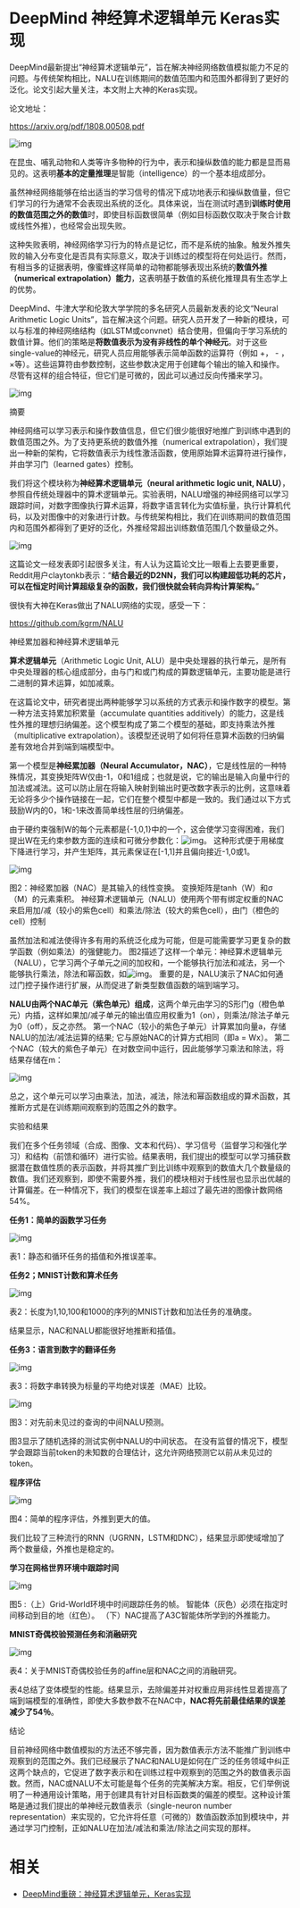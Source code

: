 
# DeepMind 神经算术逻辑单元 Keras实现


DeepMind最新提出“神经算术逻辑单元”，旨在解决神经网络数值模拟能力不足的问题。与传统架构相比，NALU在训练期间的数值范围内和范围外都得到了更好的泛化。论文引起大量关注，本文附上大神的Keras实现。



论文地址：

https://arxiv.org/pdf/1808.00508.pdf

![img](https://mmbiz.qpic.cn/mmbiz_png/UicQ7HgWiaUb0I5r6fZ9wtAyZicQyw4gO0gZ1BDeJcuqibJGUqkGFTMTV7icQ7HtQSo6vVBcdK6IuWYKZMMwR2KhcBQ/640?wx_fmt=png&tp=webp&wxfrom=5&wx_lazy=1&wx_co=1)



在昆虫、哺乳动物和人类等许多物种的行为中，表示和操纵数值的能力都是显而易见的。这表明**基本的定量推理**是智能（intelligence）的一个基本组成部分。



虽然神经网络能够在给出适当的学习信号的情况下成功地表示和操纵数值量，但它们学习的行为通常不会表现出系统的泛化。具体来说，当在测试时遇到**训练时使用的数值范围之外的数值**时，即使目标函数很简单（例如目标函数仅取决于聚合计数或线性外推），也经常会出现失败。



这种失败表明，神经网络学习行为的特点是记忆，而不是系统的抽象。触发外推失败的输入分布变化是否具有实际意义，取决于训练过的模型将在何处运行。然而，有相当多的证据表明，像蜜蜂这样简单的动物都能够表现出系统的**数值外推（numerical extrapolation）能力**，这表明基于数值的系统化推理具有生态学上的优势。



DeepMind、牛津大学和伦敦大学学院的多名研究人员最新发表的论文“Neural Arithmetic Logic Units”，旨在解决这个问题。研究人员开发了一种新的模块，可以与标准的神经网络结构（如LSTM或convnet）结合使用，但偏向于学习系统的数值计算。他们的策略是**将数值表示为没有非线性的单个神经元**。对于这些single-value的神经元，研究人员应用能够表示简单函数的运算符（例如 +， - ，×等）。这些运算符由参数控制，这些参数决定用于创建每个输出的输入和操作。尽管有这样的组合特征，但它们是可微的，因此可以通过反向传播来学习。



![img](https://mmbiz.qpic.cn/mmbiz_png/UicQ7HgWiaUb1VVhqX3zurC6VZhcakicoC1FWFIVOBM3Nia68jKxcEF6pxjCNpXNzdlupKMsTCygCMsA4Uhy3dgoRA/640?wx_fmt=png&tp=webp&wxfrom=5&wx_lazy=1&wx_co=1)

摘要



神经网络可以学习表示和操作数值信息，但它们很少能很好地推广到训练中遇到的数值范围之外。为了支持更系统的数值外推（numerical extrapolation），我们提出一种新的架构，它将数值表示为线性激活函数，使用原始算术运算符进行操作，并由学习门（learned gates）控制。



我们将这个模块称为**神经算术逻辑单元（neural arithmetic logic unit, NALU）**，参照自传统处理器中的算术逻辑单元。实验表明，NALU增强的神经网络可以学习跟踪时间，对数字图像执行算术运算，将数字语言转化为实值标量，执行计算机代码，以及对图像中的对象进行计数。与传统架构相比，我们在训练期间的数值范围内和范围外都得到了更好的泛化，外推经常超出训练数值范围几个数量级之外。



![img](https://mmbiz.qpic.cn/mmbiz_png/UicQ7HgWiaUb1VVhqX3zurC6VZhcakicoC1ticCGs7EyEEq5nyXW6GLTAGVTUxibLp7iczkacYpm2z3RbXwwWNETJSrQ/640?wx_fmt=png&tp=webp&wxfrom=5&wx_lazy=1&wx_co=1)



这篇论文一经发表即引起很多关注，有人认为这篇论文比一眼看上去要更重要，Reddit用户claytonkb表示：“**结合最近的D2NN，我们可以构建超低功耗的芯片，可以在恒定时间计算超级复杂的函数，我们很快就会转向异构计算架构。**”



很快有大神在Keras做出了NALU网络的实现，感受一下：

https://github.com/kgrm/NALU



神经累加器和神经算术逻辑单元



**算术逻辑单元**（Arithmetic Logic Unit, ALU）是中央处理器的执行单元，是所有中央处理器的核心组成部分，由与门和或门构成的算数逻辑单元，主要功能是进行二进制的算术运算，如加减乘。



在这篇论文中，研究者提出两种能够学习以系统的方式表示和操作数字的模型。第一种方法支持累加积累量（accumulate quantities additively）的能力，这是线性外推的理想归纳偏差。这个模型构成了第二个模型的基础，即支持乘法外推（multiplicative extrapolation）。该模型还说明了如何将任意算术函数的归纳偏差有效地合并到端到端模型中。



第一个模型是**神经累加器（Neural Accumulator，NAC）**，它是线性层的一种特殊情况，其变换矩阵W仅由-1，0和1组成；也就是说，它的输出是输入向量中行的加法或减法。这可以防止层在将输入映射到输出时更改数字表示的比例，这意味着无论将多少个操作链接在一起，它们在整个模型中都是一致的。我们通过以下方式鼓励W内的0，1和-1来改善简单线性层的归纳偏差。



由于硬约束强制W的每个元素都是{-1,0,1}中的一个，这会使学习变得困难，我们提出W在无约束参数方面的连续和可微分参数化：![img](https://mmbiz.qpic.cn/mmbiz_png/UicQ7HgWiaUb1VVhqX3zurC6VZhcakicoC1f6redticLwMvW26fU5kdllwzlK8haDMbr1Owib0vxzGOrR3KEx3up9rw/640?wx_fmt=png&tp=webp&wxfrom=5&wx_lazy=1&wx_co=1)。 这种形式便于用梯度下降进行学习，并产生矩阵，其元素保证在[-1,1]并且偏向接近-1,0或1。



![img](https://mmbiz.qpic.cn/mmbiz_png/UicQ7HgWiaUb1VVhqX3zurC6VZhcakicoC15uWzE0gpRj8Z15S2gwJeZHwG0ghxP24nibfXe8M4NiaGzQsuNLKgztaw/640?wx_fmt=png&tp=webp&wxfrom=5&wx_lazy=1&wx_co=1)

图2：神经累加器（NAC）是其输入的线性变换。 变换矩阵是tanh（W）和σ（M）的元素乘积。 神经算术逻辑单元（NALU）使用两个带有绑定权重的NAC来启用加/减（较小的紫色cell）和乘法/除法（较大的紫色cell），由门（橙色的cell）控制



虽然加法和减法使得许多有用的系统泛化成为可能，但是可能需要学习更复杂的数学函数（例如乘法）的强健能力。 图2描述了这样一个单元：神经算术逻辑单元（NALU），它学习两个子单元之间的加权和，一个能够执行加法和减法，另一个能够执行乘法，除法和幂函数，如![img](https://mmbiz.qpic.cn/mmbiz_png/UicQ7HgWiaUb1VVhqX3zurC6VZhcakicoC1seBWP8skNdoHuKxmanEImOC7nvcGFWmt08Qvsyiax0doRSuU8Y1nACQ/640?wx_fmt=png&tp=webp&wxfrom=5&wx_lazy=1&wx_co=1)。 重要的是，NALU演示了NAC如何通过门控子操作进行扩展，从而促进了新类型数值函数的端到端学习。



**NALU由两个NAC单元（紫色单元）组成**，这两个单元由学习的S形门g（橙色单元）内插，这样如果加/减子单元的输出值应用权重为1（on），则乘法/除法子单元为0（off），反之亦然。 第一个NAC（较小的紫色子单元）计算累加向量a，存储NALU的加法/减法运算的结果; 它与原始NAC的计算方式相同（即a = Wx）。 第二个NAC（较大的紫色子单元）在对数空间中运行，因此能够学习乘法和除法，将结果存储在m：

![img](https://mmbiz.qpic.cn/mmbiz_png/UicQ7HgWiaUb1VVhqX3zurC6VZhcakicoC1oHenNMkb1SGIPAs7icficEGoUTgM73xmM7AK1nDRUQcUU8PiarqjJwkjA/640?wx_fmt=png&tp=webp&wxfrom=5&wx_lazy=1&wx_co=1)



总之，这个单元可以学习由乘法，加法，减法，除法和幂函数组成的算术函数，其推断方式是在训练期间观察到的范围之外的数字。



实验和结果





我们在多个任务领域（合成、图像、文本和代码）、学习信号（监督学习和强化学习）和结构（前馈和循环）进行实验。结果表明，我们提出的模型可以学习捕获数据潜在数值性质的表示函数，并将其推广到比训练中观察到的数值大几个数量级的数值。我们还观察到，即使不需要外推，我们的模块相对于线性层也显示出优越的计算偏差。在一种情况下，我们的模型在误差率上超过了最先进的图像计数网络54%。



**任务1：简单的函数学习任务**



![img](https://mmbiz.qpic.cn/mmbiz_png/UicQ7HgWiaUb1VVhqX3zurC6VZhcakicoC1ZabxkiaXpANJTqhcKbEA3GppdubUTDjRr811LkoyaVN0EAUKduWdy9g/640?wx_fmt=png&tp=webp&wxfrom=5&wx_lazy=1&wx_co=1)

表1：静态和循环任务的插值和外推误差率。



**任务2；MNIST计数和算术任务**



![img](https://mmbiz.qpic.cn/mmbiz_png/UicQ7HgWiaUb1VVhqX3zurC6VZhcakicoC1Hv5IzvcGXuNhjYsLdMxKbu7G83heqtJibe0jUwjbU8kcITsx9CwTlHw/640?wx_fmt=png&tp=webp&wxfrom=5&wx_lazy=1&wx_co=1)

表2：长度为1,10,100和1000的序列的MNIST计数和加法任务的准确度。



结果显示，NAC和NALU都能很好地推断和插值。



**任务3：语言到数字的翻译任务**



![img](https://mmbiz.qpic.cn/mmbiz_png/UicQ7HgWiaUb1VVhqX3zurC6VZhcakicoC1LlYK8dad1MicX2R2PGEm8wTibtAgt8hibPdblC2ia0eqnRId3NxaVaibhug/640?wx_fmt=png&tp=webp&wxfrom=5&wx_lazy=1&wx_co=1)

表3：将数字串转换为标量的平均绝对误差（MAE）比较。



![img](https://mmbiz.qpic.cn/mmbiz_png/UicQ7HgWiaUb1VVhqX3zurC6VZhcakicoC1o2FjuuHZNwTHNYU3ia7f2qdA6hjialTnwjZJr4Vn3PjxRdLNnqtehO9A/640?wx_fmt=png&tp=webp&wxfrom=5&wx_lazy=1&wx_co=1)

图3：对先前未见过的查询的中间NALU预测。



图3显示了随机选择的测试实例中NALU的中间状态。 在没有监督的情况下，模型学会跟踪当前token的未知数的合理估计，这允许网络预测它以前从未见过的token。



**程序评估**



![img](https://mmbiz.qpic.cn/mmbiz_png/UicQ7HgWiaUb1VVhqX3zurC6VZhcakicoC149sGc0dpc2yN38RYgxH6evnR27JoN85O3vU0Gk3BhhJIIxxufddjZw/640?wx_fmt=png&tp=webp&wxfrom=5&wx_lazy=1&wx_co=1)

图4：简单的程序评估，外推到更大的值。



我们比较了三种流行的RNN（UGRNN，LSTM和DNC），结果显示即使域增加了两个数量级，外推也是稳定的。



**学习在网格世界环境中跟踪时间**



![img](https://mmbiz.qpic.cn/mmbiz_png/UicQ7HgWiaUb1VVhqX3zurC6VZhcakicoC1kjZRP7xBncX92HYIqnuZreTesyScMuP2SnsUKrCicc8PlRkcnpXXUsg/640?wx_fmt=png&tp=webp&wxfrom=5&wx_lazy=1&wx_co=1)

图5 :（上）Grid-World环境中时间跟踪任务的帧。 智能体（灰色）必须在指定时间移动到目的地（红色）。 （下）NAC提高了A3C智能体所学到的外推能力。



**MNIST奇偶校验预测任务和消融研究**



![img](https://mmbiz.qpic.cn/mmbiz_png/UicQ7HgWiaUb1VVhqX3zurC6VZhcakicoC12VoUnF4hbtQGtaxiatxO6OcteJHXafFHySESC7hqsO5QKYZhvf9WnNQ/640?wx_fmt=png&tp=webp&wxfrom=5&wx_lazy=1&wx_co=1)

表4：关于MNIST奇偶校验任务的affine层和NAC之间的消融研究。



表4总结了变体模型的性能。结果显示，去除偏差并对权重应用非线性显着提高了端到端模型的准确性，即使大多数参数不在NAC中，**NAC将先前最佳结果的误差减少了54％**。



结论





目前神经网络中数值模拟的方法还不够完善，因为数值表示方法不能推广到训练中观察到的范围之外。我们已经展示了NAC和NALU是如何在广泛的任务领域中纠正这两个缺点的，它促进了数字表示和在训练过程中观察到的范围之外的数值表示函数。然而，NAC或NALU不太可能是每个任务的完美解决方案。相反，它们举例说明了一种通用设计策略，用于创建具有针对目标函数类的偏差的模型。这种设计策略是通过我们提出的单神经元数值表示（single-neuron number representation）来实现的，它允许将任意（可微的）数值函数添加到模块中，并通过学习门控制，正如NALU在加法/减法和乘法/除法之间实现的那样。


# 相关

- [DeepMind重磅：神经算术逻辑单元，Keras实现](https://mp.weixin.qq.com/s?__biz=MzI3MTA0MTk1MA==&mid=2652023918&idx=4&sn=dd6fdbc611a36c2fcc396e78b43be742&chksm=f121d89fc65651898ee61093fbf28e1e958faac2f0ca47a43ed96a2edf26b7f927f3e8f91ef2&mpshare=1&scene=1&srcid=0804yRAuNPFgunuMhmq1AlJ9#rd)
